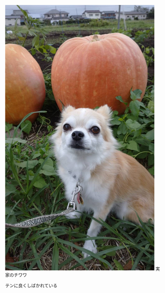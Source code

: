 ![ダンの写真](https://raw.githubusercontent.com/neletolus/portfolio2023/main/src/images/dan-img.png)
実家のチワワ


テンに良くしばかれている